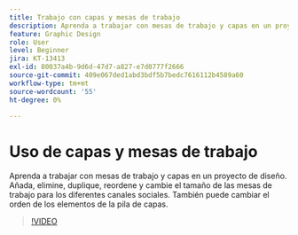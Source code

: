 ```yaml
---
title: Trabajo con capas y mesas de trabajo
description: Aprenda a trabajar con mesas de trabajo y capas en un proyecto de diseño
feature: Graphic Design
role: User
level: Beginner
jira: KT-13413
exl-id: 80037a4b-9d6d-47d7-a827-e7d0777f2666
source-git-commit: 409e067ded1abd3bdf5b7bedc7616112b4589a60
workflow-type: tm+mt
source-wordcount: '55'
ht-degree: 0%

---
```


# Uso de capas y mesas de trabajo

Aprenda a trabajar con mesas de trabajo y capas en un proyecto de diseño. Añada, elimine, duplique, reordene y cambie el tamaño de las mesas de trabajo para los diferentes canales sociales. También puede cambiar el orden de los elementos de la pila de capas.

>[!VIDEO](https://video.tv.adobe.com/v/3420214?quality=12&learn=on&hidetitle=true)
